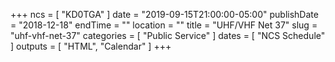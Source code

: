 +++
ncs = [ "KD0TGA" ]
date = "2019-09-15T21:00:00-05:00"
publishDate = "2018-12-18"
endTime = ""
location = ""
title = "UHF/VHF Net 37"
slug = "uhf-vhf-net-37"
categories = [ "Public Service" ]
dates = [ "NCS Schedule" ]
outputs = [ "HTML", "Calendar" ]
+++
